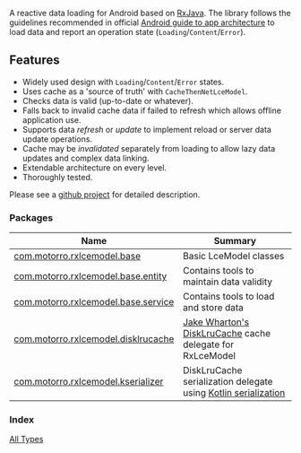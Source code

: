 

A reactive data loading for Android based on 
[RxJava](https://github.com/ReactiveX/RxJava). The library follows the guidelines recommended in official
[Android guide to app architecture](https://developer.android.com/jetpack/docs/guide) to load data and report an 
operation state (`Loading`/`Content`/`Error`).

## Features

* Widely used design with `Loading`/`Content`/`Error` states.
* Uses cache as a 'source of truth' with `CacheThenNetLceModel`.
* Checks data is valid (up-to-date or whatever).
* Falls back to invalid cache data if failed to refresh which allows offline application use.
* Supports data *refresh* or *update* to implement reload or server data update operations.
* Cache may be *invalidated* separately from loading to allow lazy data updates and complex data linking.
* Extendable architecture on every level.
* Thoroughly tested.

Please see a [github project](https://github.com/motorro/RxLceModel) for detailed description.

### Packages

| Name | Summary |
|---|---|
| [com.motorro.rxlcemodel.base](com.motorro.rxlcemodel.base/index.md) | Basic LceModel classes |
| [com.motorro.rxlcemodel.base.entity](com.motorro.rxlcemodel.base.entity/index.md) | Contains tools to maintain data validity |
| [com.motorro.rxlcemodel.base.service](com.motorro.rxlcemodel.base.service/index.md) | Contains tools to load and store data |
| [com.motorro.rxlcemodel.disklrucache](com.motorro.rxlcemodel.disklrucache/index.md) | [Jake Wharton's DiskLruCache](https://github.com/JakeWharton/DiskLruCache) cache delegate for RxLceModel |
| [com.motorro.rxlcemodel.kserializer](com.motorro.rxlcemodel.kserializer/index.md) | DiskLruCache serialization delegate using [Kotlin serialization](https://github.com/Kotlin/kotlinx.serialization/) |

### Index

[All Types](alltypes/index.md)